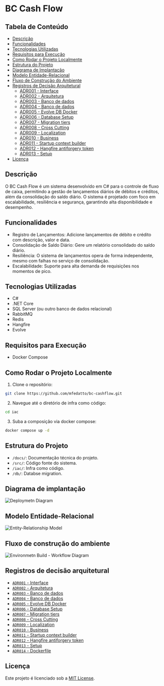# BC Cash Flow

## Tabela de Conteúdo

- [Descrição](#descrição)
- [Funcionalidades](#funcionalidades)
- [Tecnologias Utilizadas](#tecnologias-utilizadas)
- [Requisitos para Execução](#requisitos-para-execução)
- [Como Rodar o Projeto Localmente](#como-rodar-o-projeto-localmente)
- [Estrutura do Projeto](#estrutura-do-projeto)
- [Diagrama de Implantação](#diagrama-de-implantação)
- [Modelo Entidade-Relacional](#modelo-entidade-relacional)
- [Fluxo de Construção do Ambiente](#fluxo-de-construção-do-ambiente)
- [Registros de Decisão Arquitetural](#registros-de-decisão-arquitetural)
  - [ADR001 - Interface](docs/adr/adr001-interface.md)
  - [ADR002 - Arquitetura](docs/adr/adr002-arquitetura.md)
  - [ADR003 - Banco de dados](docs/adr/adr003-banco-de-dados.md)
  - [ADR004 - Banco de dados](docs/adr/adr004-banco-de-dados.md)
  - [ADR005 - Evolve DB Docker](docs/adr/adr005-evolve-db-docker.md)
  - [ADR006 - Database Setup](docs/adr/adr006-database-setup.md)
  - [ADR007 - Migration tiers](docs/adr/adr007-migration-tiers.md)
  - [ADR008 - Cross Cutting](docs/adr/adr008-cross-cutting.md)
  - [ADR009 - Localization](docs/adr/adr009-localization.md)
  - [ADR010 - Business](docs/adr/adr010-business.md)
  - [ADR011 - Startup context builder](docs/adr/adr011-startup-context-builder.md)
  - [ADR012 - Hangfire antiforgery token](docs/adr/adr012-hangfire-antiforgery-token.md)
  - [ADR013 - Setup](docs/adr/adr013-setup.md)
- [Licença](#licença)

## Descrição

O BC Cash Flow é um sistema desenvolvido em C# para o controle de fluxo de caixa, permitindo a gestão de lançamentos
diários de débitos e créditos, além da consolidação do saldo diário. O sistema é projetado com foco em escalabilidade,
resiliência e segurança, garantindo alta disponibilidade e desempenho.

## Funcionalidades

- Registro de Lançamentos: Adicione lançamentos de débito e crédito com descrição, valor e data.
- Consolidação de Saldo Diário: Gere um relatório consolidado do saldo diário.
- Resiliência: O sistema de lançamentos opera de forma independente, mesmo com falhas no serviço de consolidação.
- Escalabilidade: Suporte para alta demanda de requisições nos momentos de pico.

## Tecnologias Utilizadas

- C#
- .NET Core
- SQL Server (ou outro banco de dados relacional)
- RabbitMQ
- Redis
- Hangfire
- Evolve

## Requisitos para Execução

- Docker Compose

## Como Rodar o Projeto Localmente

1. Clone o repositório:

```bash
git clone https://github.com/mfedatto/bc-cashflow.git
```

2. Navegue até o diretório de infra como código:

```bash
cd iac
```

3. Suba a composição via docker compose:

```bash
docker compose up -d
```

## Estrutura do Projeto

- `/docs/`: Documentação técnica do projeto.
- `/src/`: Código fonte do sistema.
- `/iac/`: Infra como código.
- `/db/`: Databse migration.

## Diagrama de implantação

![Deploymetn Diagram](docs/dd.png)

## Modelo Entidade-Relacional

![Entity-Relationship Model](docs/erm.png)

## Fluxo de construção do ambiente

![Environmetn Build - Workflow Diagram](docs/ebwd.png)

## Registros de decisão arquitetural

- [`ADR001` - Interface](docs/adr/adr001-interface.md)
- [`ADR002` - Arquitetura](docs/adr/adr002-arquitetura.md)
- [`ADR003` - Banco de dados](docs/adr/adr003-banco-de-dados.md)
- [`ADR004` - Banco de dados](docs/adr/adr004-banco-de-dados.md)
- [`ADR005` - Evolve DB Docker](docs/adr/adr005-evolve-db-docker.md)
- [`ADR006` - Database Setup](docs/adr/adr006-database-setup.md)
- [`ADR007` - Migration tiers](docs/adr/adr007-migration-tiers.md)
- [`ADR008` - Cross Cutting](docs/adr/adr008-cross-cutting.md)
- [`ADR009` - Localization](docs/adr/adr009-localization.md)
- [`ADR010` - Business](docs/adr/adr010-business.md)
- [`ADR011` - Startup context builder](docs/adr/adr011-startup-context-builder.md)
- [`ADR012` - Hangfire antiforgery token](docs/adr/adr012-hangfire-antiforgery-token.md)
- [`ADR013` - Setup](docs/adr/adr013-setup.md)
- [`ADR014` - Dockerfile](docs/adr/adr014-dockerfile.md)

## Licença

Este projeto é licenciado sob a [MIT License](LICENSE).
